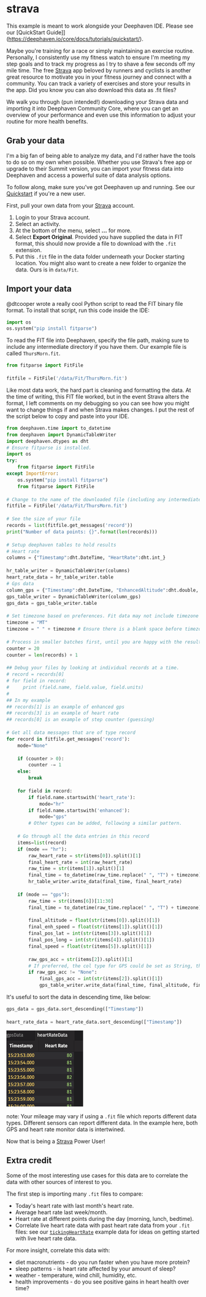 # strava

This example is meant to work alongside your Deephaven IDE. Please see our [QuickStart Guide]](https://deephaven.io/core/docs/tutorials/quickstart/). 

Maybe you're training for a race or simply maintaining an exercise routine. Personally, I consistently use my fitness watch to ensure I'm meeting my step goals and to track my progress as I try to shave a few seconds off my mile time. The free [Strava](https://www.strava.com) app beloved by runners and cyclists is another great resource to motivate you in your fitness journey and connect with a community. You can track a variety of exercises and store your results in the app. Did you know you can also download this data as .fit files?

We walk you through (pun intended!) downloading your Strava data and importing it into Deephaven Community Core, where you can get an overview of your performance and even use this information to adjust your routine for more health benefits.

## Grab your data

I'm a big fan of being able to analyze my data, and I'd rather have the tools to do so on my own when possible. Whether you use Strava's free app or upgrade to their Summit version, you can import your fitness data into Deephaven and access a powerful suite of data analysis options.

To follow along, make sure you've got Deephaven up and running. See our [Quickstart](/core/docs/tutorials/quickstart/#set-up-your-deephaven-deployment) if you're a new user.

First, pull your own data from your [Strava](https://www.strava.com/) account. 

1. Login to your Strava account.
2. Select an activity.
3. At the bottom of the menu, select **...** for more.
4. Select **Export Original**. Provided you have supplied the data in FIT format, this should now provide a file to download with the `.fit` extension.
5. Put this `.fit` file in the data folder underneath your Docker starting location. You might also want to create a new folder to organize the data. Ours is in `data/Fit`.

## Import your data


@dtcooper wrote a really cool Python script to read the FIT binary file format. To install that script, run this code inside the IDE:

```python
import os
os.system("pip install fitparse")
```

To read the FIT file into Deephaven, specify the file path, making sure to include any intermediate directory if you have them. Our example file is called `ThursMorn.fit`.

```python
from fitparse import FitFile

fitfile = FitFile('/data/Fit/ThursMorn.fit')
```

Like most data work, the hard part is cleaning and formatting the data. At the time of writing, this FIT file worked, but in the event Strava alters the format, I left comments on my debugging so you can see how you might want to change things if and when Strava makes changes. I put the rest of the script below to copy and paste into your IDE.


```python
from deephaven.time import to_datetime
from deephaven import DynamicTableWriter
import deephaven.dtypes as dht 
# Ensure fitparse is installed.
import os
try:
    from fitparse import FitFile
except ImportError:
    os.system("pip install fitparse")
    from fitparse import FitFile

# Change to the name of the downloaded file (including any intermediate directory added to docker)
fitfile = FitFile('/data/Fit/ThursMorn.fit')

# See the size of your file
records = list(fitfile.get_messages('record'))
print("Number of data points: {}".format(len(records)))

# Setup deephaven tables to hold results
# Heart rate
columns = {"Timestamp":dht.DateTime, "HeartRate":dht.int_}

hr_table_writer = DynamicTableWriter(columns)
heart_rate_data = hr_table_writer.table
# Gps data
column_gps = {"Timestamp":dht.DateTime, "EnhancedAltitude":dht.double, "EnhancedSpeed":dht.double, "GPSAccuracy":dht.int_, "PositionLat":dht.int_, "PositionLong"dht.int_, "Speed"dht.double}
gps_table_writer = DynamicTableWriter(column_gps)
gps_data = gps_table_writer.table

# Set timezone based on preferences. Fit data may not include timezone
timezone = "MT"
timezone = " " + timezone # Ensure there is a blank space before timezone for later parsing.

# Process in smaller batches first, until you are happy with the results you are working with
counter = 20
counter = len(records) + 1

## Debug your files by looking at individual records at a time.
# record = records[0]
# for field in record:
#     print (field.name, field.value, field.units)
#
## In my example
## records[1] is an example of enhanced gps
## records[3] is an example of heart rate
## records[0] is an example of step counter (guessing)

# Get all data messages that are of type record
for record in fitfile.get_messages('record'):
    mode="None"

    if (counter > 0):
        counter -= 1
    else:
        break

    for field in record:
        if field.name.startswith('heart_rate'):
            mode="hr"
        if field.name.startswith('enhanced'):
            mode="gps"
        # Other types can be added, following a similar pattern.

    # Go through all the data entries in this record
    items=list(record)
    if (mode == "hr"):
        raw_heart_rate = str(items[0]).split()[1]
        final_heart_rate = int(raw_heart_rate)
        raw_time = str(items[1]).split()[1]
        final_time = to_datetime(raw_time.replace(" ", "T") + timezone)
        hr_table_writer.write_data(final_time, final_heart_rate)

    if (mode == "gps"):
        raw_time = str(items[6])[11:30]
        final_time = to_datetime(raw_time.replace(" ", "T") + timezone)

        final_altitude = float(str(items[0]).split()[1])
        final_enh_speed = float(str(items[1]).split()[1])
        final_pos_lat = int(str(items[3]).split()[1])
        final_pos_long = int(str(items[4]).split()[1])
        final_speed = float(str(items[5]).split()[1])

        raw_gps_acc = str(items[2]).split()[1]
        # If preferred, the col type for GPS could be set as String, then further processing done even when value is None
        if raw_gps_acc != "None":
            final_gps_acc = int(str(items[2]).split()[1])
            gps_table_writer.write_data(final_time, final_altitude, final_enh_speed, final_gps_acc, final_pos_lat, final_pos_long, final_speed)
```


It's useful to sort the data in descending time, like below:

```python
gps_data = gps_data.sort_descending(["Timestamp"])

heart_rate_data = heart_rate_data.sort_descending(["Timestamp"])
```

![img](Fit/heartRateTable.png)


note:
Your mileage may vary if using a `.fit` file which reports different data types. Different sensors can report different data. In the example here, both GPS and heart rate monitor data is intertwined.



Now that is being a [Strava](https://www.strava.com/) Power User!

## Extra credit

Some of the most interesting use cases for this data are to correlate the data with other sources of interest to you.

The first step is importing many `.fit` files to compare:

- Today's heart rate with last month's heart rate.
- Average heart rate last week/month.
- Heart rate at different points during the day (morning, lunch, bedtime).
- Correlate live heart rate data with past heart rate data from your `.fit` files: see our [`tickingHeartRate`](https://github.com/deephaven/examples/tree/main/TickingHeartRate) example data for ideas on getting started with live heart rate data.

For more insight, correlate this data with:

- diet macronutrients - do you run faster when you have more protein?
- sleep patterns - is heart rate affected by your amount of sleep?
- weather - temperature, wind chill, humidity, etc.
- health improvements - do you see positive gains in heart health over time?
